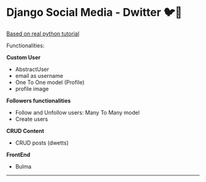 # Django Social Media -  Dwitter 🐦💩
[Based on real python tutorial](https://realpython.com/django-social-forms-4/)

Functionalities:

**Custom User**
* AbstractUser
* email as username
* One To One model (Profile)
* profile image

**Followers functionalities**
* Follow and Unfollow users: Many To Many model
* Create users

**CRUD Content**
* CRUD posts (dwetts)

**FrontEnd**
* Bulma
---